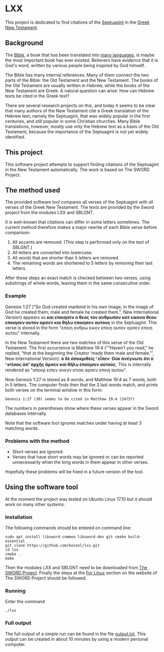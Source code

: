 # LXX

This project is dedicated to find citations of the
[Septuagint](https://en.wikipedia.org/wiki/Septuagint) in the
[Greek New Testament](https://en.wikipedia.org/wiki/New_Testament).

## Background

The [Bible](https://en.wikipedia.org/wiki/Bible),
a book that has been translated into [many languages](https://en.wikipedia.org/wiki/Bible_translations),
is maybe the most important book has ever existed. Believers
have evidence that it is God's word, written by
various people being inspired by God himself.

The Bible has many internal references. Many of them
connect the two parts of the Bible: the Old Testament
and the New Testament. The books of the Old Testament are
usually written in Hebrew, while the books of the New Testament
are Greek. A natural question can arise: How can Hebrew
texts be cited in the Greek text?

There are several research projects on this,
and today it seems to be clear that many authors of
the New Testament cite a Greek translation of
the Hebrew text, namely the Septuagint, that
was widely popular in the first centuries, and still popular
in some Christian churches. Many
Bible translations, however, mostly use only the
Hebrew text as a basis of the Old Testament,
because the importance of the Septuagint is
not yet widely identified.

## This project

This software project attempts to support finding citations
of the Septuagint in the New Testament automatically.
The work is based on The SWORD Project.

## The method used

The provided software tool compares all verses
of the Septuagint with all verses of the Greek New Testament.
The texts are provided by the Sword project
from the modules LXX and SBLGNT.

It is well-known that citations can differ in
some letters sometimes. The current method therefore makes
a major rewrite of each Bible verse before comparison:

1. All accents are removed. (This step is performed
only on the text of SBLGNT.)
2. All letters are converted into lowercase.
3. All words that are shorter than 5 letters are removed.
4. The remaining words are shortened to 5 letters by
removing their last letters.

After these steps an exact match is checked
between two verses, using substrings of whole words,
leaving them in the same consecutive order.

### Example

Genesis 1:27 ("So God created mankind in his own image,
in the image of God he created them; male and female he created them.",
New International Version) appears as **και εποιησεν ο 
θεος τον ανθρωπον κατ εικονα θεου εποιησεν αυτον 
αρσεν και θηλυ εποιησεν αυτους** in the Septuagint.
This verse is stored in the form "εποιη ανθρω
εικον εποιη αυτον αρσεν εποιη αυτου" internally.

In the New Testament there are two matches of this
verse of the Old Testament. The first occurrence
is Matthew 19:4 ("“Haven’t you read,” he replied,
“that at the beginning the Creator ‘made them male and female,’",
New International Version): **ὁ δὲ ἀποκριθεὶς ⸀εἶπεν· Οὐκ
ἀνέγνωτε ὅτι ὁ ⸀κτίσας ἀπʼ ἀρχῆς ἄρσεν καὶ θῆλυ
ἐποίησεν αὐτοὺς**. This is internally rendered
as "αποκρ ειπεν ανεγν κτισα αρσεν εποιη αυτου".

Now Genesis 1:27 is stored as 8 words, and Matthew 19:4
as 7 words, both in 5 letters. The computer finds
then that the 3 last words match, and prints
both verses on the terminal window in this form:
```
Genesis 1:27 (30) seems to be cited in Matthew 19:4 (24757)
```
The numbers in parentheses show where these
verses appear in the Sword databases internally.

Note that the software tool ignores matches
under having at least 3 matching words. 

### Problems with the method

* Short verses are ignored.
* Verses that have short words may be ignored
or can be reported unnecessarily when the long
words in them appear in other verses.

Hopefully these problems will be fixed in
a future version of the tool.

## Using the software tool

At the moment the project was tested on
Ubuntu Linux 17.10 but it should work
on many other systems.

### Installation

The following commands
should be entered on command line:
```commandline
sudo apt install libsword-common libsword-dev git cmake build-essential
git clone https://github.com/kovzol/lxx.git
cd lxx
cmake .
make
```
Then the modules LXX and SBLGNT need to be downloaded from
[The SWORD Project](https://www.crosswire.org/sword/modules/ModDisp.jsp?modType=Bibles).
Finally the steps at the [For Linux](https://www.crosswire.org/sword/docs/moduleinstall.jsp)
section on the website of The SWORD Project should be followed.

### Running

Enter the command
```commandline
./lxx
```

### Full output

The full output of a simple run can be found in the file [output.txt](output.txt).
This output can be created in about 10 minutes by using a modern
personal computer.
